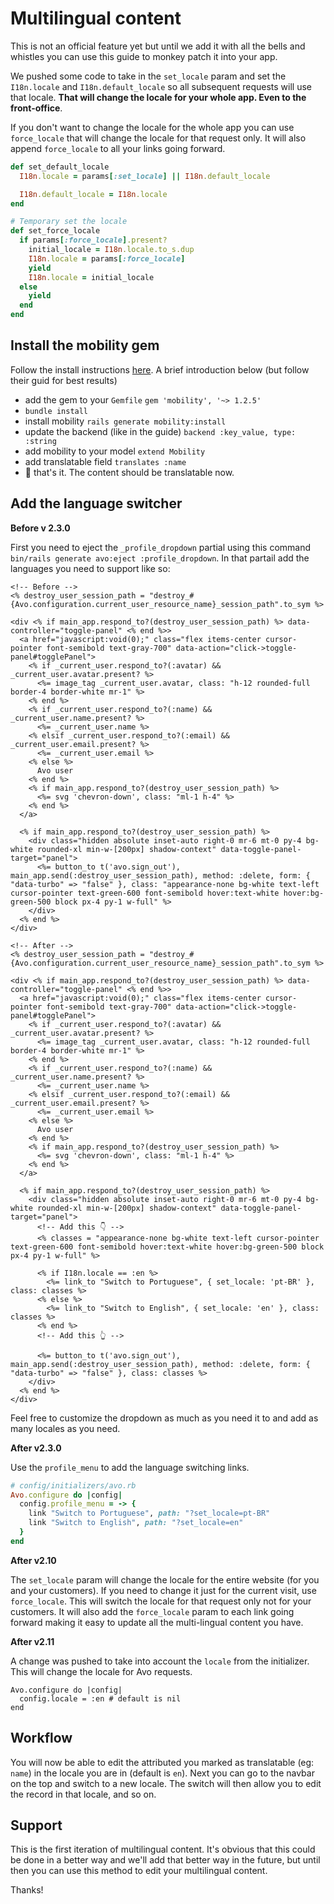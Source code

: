 # Multilingual content

This is not an official feature yet but until we add it with all the bells and whistles you can use this guide to monkey patch it into your app.

We pushed some code to take in the `set_locale` param and set the `I18n.locale` and `I18n.default_locale` so all subsequent requests will use that locale. **That will change the locale for your whole app. Even to the front-office**.

If you don't want to change the locale for the whole app you can use `force_locale` that will change the locale for that request only. It will also append `force_locale` to all your links going forward.

```ruby
def set_default_locale
  I18n.locale = params[:set_locale] || I18n.default_locale

  I18n.default_locale = I18n.locale
end

# Temporary set the locale
def set_force_locale
  if params[:force_locale].present?
    initial_locale = I18n.locale.to_s.dup
    I18n.locale = params[:force_locale]
    yield
    I18n.locale = initial_locale
  else
    yield
  end
end
```

## Install the mobility gem

Follow the install instructions [here](https://github.com/shioyama/mobility#installation). A brief introduction below (but follow their guid for best results)

 - add the gem to your `Gemfile` `gem 'mobility', '~> 1.2.5'`
 - `bundle install`
 - install mobility `rails generate mobility:install`
 - update the backend (like in the guide) `backend :key_value, type: :string`
 - add mobility to your model `extend Mobility`
 - add translatable field `translates :name`
 - 🙌 that's it. The content should be translatable now.

## Add the language switcher

**Before v 2.3.0**

First you need to eject the `_profile_dropdown` partial using this command `bin/rails generate avo:eject :profile_dropdown`. In that partail add the languages you need to support like so:

```erb
<!-- Before -->
<% destroy_user_session_path = "destroy_#{Avo.configuration.current_user_resource_name}_session_path".to_sym %>

<div <% if main_app.respond_to?(destroy_user_session_path) %> data-controller="toggle-panel" <% end %>>
  <a href="javascript:void(0);" class="flex items-center cursor-pointer font-semibold text-gray-700" data-action="click->toggle-panel#togglePanel">
    <% if _current_user.respond_to?(:avatar) &&  _current_user.avatar.present? %>
      <%= image_tag _current_user.avatar, class: "h-12 rounded-full border-4 border-white mr-1" %>
    <% end %>
    <% if _current_user.respond_to?(:name) && _current_user.name.present? %>
      <%= _current_user.name %>
    <% elsif _current_user.respond_to?(:email) && _current_user.email.present? %>
      <%= _current_user.email %>
    <% else %>
      Avo user
    <% end %>
    <% if main_app.respond_to?(destroy_user_session_path) %>
      <%= svg 'chevron-down', class: "ml-1 h-4" %>
    <% end %>
  </a>

  <% if main_app.respond_to?(destroy_user_session_path) %>
    <div class="hidden absolute inset-auto right-0 mr-6 mt-0 py-4 bg-white rounded-xl min-w-[200px] shadow-context" data-toggle-panel-target="panel">
      <%= button_to t('avo.sign_out'), main_app.send(:destroy_user_session_path), method: :delete, form: { "data-turbo" => "false" }, class: "appearance-none bg-white text-left cursor-pointer text-green-600 font-semibold hover:text-white hover:bg-green-500 block px-4 py-1 w-full" %>
    </div>
  <% end %>
</div>
```

```erb
<!-- After -->
<% destroy_user_session_path = "destroy_#{Avo.configuration.current_user_resource_name}_session_path".to_sym %>

<div <% if main_app.respond_to?(destroy_user_session_path) %> data-controller="toggle-panel" <% end %>>
  <a href="javascript:void(0);" class="flex items-center cursor-pointer font-semibold text-gray-700" data-action="click->toggle-panel#togglePanel">
    <% if _current_user.respond_to?(:avatar) &&  _current_user.avatar.present? %>
      <%= image_tag _current_user.avatar, class: "h-12 rounded-full border-4 border-white mr-1" %>
    <% end %>
    <% if _current_user.respond_to?(:name) && _current_user.name.present? %>
      <%= _current_user.name %>
    <% elsif _current_user.respond_to?(:email) && _current_user.email.present? %>
      <%= _current_user.email %>
    <% else %>
      Avo user
    <% end %>
    <% if main_app.respond_to?(destroy_user_session_path) %>
      <%= svg 'chevron-down', class: "ml-1 h-4" %>
    <% end %>
  </a>

  <% if main_app.respond_to?(destroy_user_session_path) %>
    <div class="hidden absolute inset-auto right-0 mr-6 mt-0 py-4 bg-white rounded-xl min-w-[200px] shadow-context" data-toggle-panel-target="panel">
      <!-- Add this 👇 -->
      <% classes = "appearance-none bg-white text-left cursor-pointer text-green-600 font-semibold hover:text-white hover:bg-green-500 block px-4 py-1 w-full" %>

      <% if I18n.locale == :en %>
        <%= link_to "Switch to Portuguese", { set_locale: 'pt-BR' }, class: classes %>
      <% else %>
        <%= link_to "Switch to English", { set_locale: 'en' }, class: classes %>
      <% end %>
      <!-- Add this 👆 -->

      <%= button_to t('avo.sign_out'), main_app.send(:destroy_user_session_path), method: :delete, form: { "data-turbo" => "false" }, class: classes %>
    </div>
  <% end %>
</div>
```

Feel free to customize the dropdown as much as you need it to and add as many locales as you need.

**After v2.3.0**

Use the `profile_menu` to add the language switching links.

```ruby
# config/initializers/avo.rb
Avo.configure do |config|
  config.profile_menu = -> {
    link "Switch to Portuguese", path: "?set_locale=pt-BR"
    link "Switch to English", path: "?set_locale=en"
  }
end
```

**After v2.10**

The `set_locale` param will change the locale for the entire website (for you and your customers). If you need to change it just for the current visit, use `force_locale`. This will switch the locale for that request only not for your customers. It will also add the `force_locale` param to each link going forward making it easy to update all the multi-lingual content you have.

**After v2.11**

A change was pushed to take into account the `locale` from the initializer. This will change the locale for Avo requests.

```ruby{2}
Avo.configure do |config|
  config.locale = :en # default is nil
end
```

## Workflow

You will now be able to edit the attributed you marked as translatable (eg: `name`) in the locale you are in (default is `en`). Next you can go to the navbar on the top and switch to a new locale. The switch will then allow you to edit the record in that locale, and so on.

## Support

This is the first iteration of multilingual content. It's obvious that this could be done in a better way and we'll add that better way in the future, but until then you can use this method to edit your multilingual content.

Thanks!
